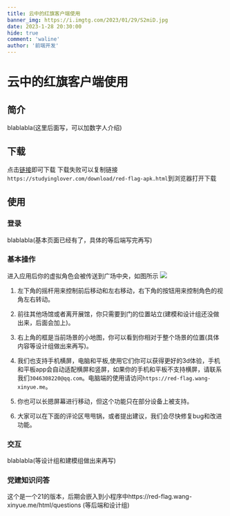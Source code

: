 ```yaml
---
title: 云中的红旗客户端使用
banner_img: https://i.imgtg.com/2023/01/29/S2miD.jpg
date: 2023-1-28 20:30:00
hide: true
comment: 'waline'
author: '前端开发'
---
```

# 云中的红旗客户端使用
## 简介
blablabla(这里后面写，可以加数字人介绍)
## 下载
点击[链接](https://studyinglover.com/download/red-flag-apk.html)即可下载
下载失败可以复制链接`https://studyinglover.com/download/red-flag-apk.html`到浏览器打开下载
## 使用
### 登录
blablabla(基本页面已经有了，具体的等后端写完再写)
### 基本操作
进入应用后你的虚拟角色会被传送到广场中央，如图所示
![](https://i.imgtg.com/2023/01/29/S2y3I.jpg)
1. 左下角的摇杆用来控制前后移动和左右移动，右下角的按钮用来控制角色的视角左右转动。

2. 前往其他场馆或者离开展馆，你只需要到门的位置站立(建模和设计组还没做出来，后面会加上)。

3. 右上角的框是当前场景的小地图，你可以看到你相对于整个场景的位置(具体内容等设计组做出来再写)。

4. 我们也支持手机横屏，电脑和平板,使用它们你可以获得更好的3d体验，手机和平板app会自动适配横屏和竖屏，如果你的手机和平板不支持横屏，请联系我们`3046308220@qq.com`。电脑端的使用请访问`https://red-flag.wang-xinyue.me`。

5. 你也可以长摁屏幕进行移动，但这个功能只在部分设备上被支持。

6. 大家可以在下面的评论区甩甩锅，或者提出建议，我们会尽快修复bug和改进功能。

### 交互
blablabla(等设计组和建模组做出来再写)

### 党建知识问答
这个是一个21的版本，后期会嵌入到小程序中https://red-flag.wang-xinyue.me/html/questions (等后端和设计组)
